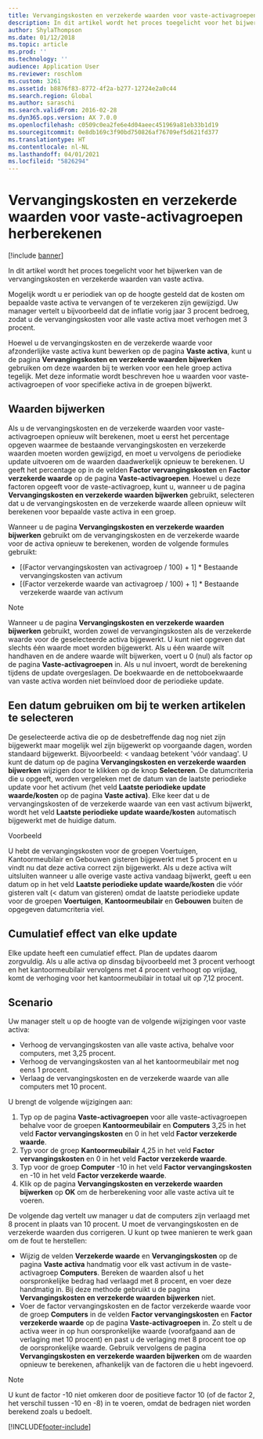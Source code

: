 ```yaml
---
title: Vervangingskosten en verzekerde waarden voor vaste-activagroepen herberekenen
description: In dit artikel wordt het proces toegelicht voor het bijwerken van de vervangingskosten en verzekerde waarden van vaste activa.
author: ShylaThompson
ms.date: 01/12/2018
ms.topic: article
ms.prod: ''
ms.technology: ''
audience: Application User
ms.reviewer: roschlom
ms.custom: 3261
ms.assetid: b8876f83-8772-4f2a-b277-12724e2a0c44
ms.search.region: Global
ms.author: saraschi
ms.search.validFrom: 2016-02-28
ms.dyn365.ops.version: AX 7.0.0
ms.openlocfilehash: c0509c0ea2fe6e4d04aeec451969a81eb33b1d19
ms.sourcegitcommit: 0e8db169c3f90bd750826af76709ef5d621fd377
ms.translationtype: HT
ms.contentlocale: nl-NL
ms.lasthandoff: 04/01/2021
ms.locfileid: "5826294"
---
```

# <a name="recalculate-replacement-costs-and-insured-values-for-fixed-asset-groups"></a>Vervangingskosten en verzekerde waarden voor vaste-activagroepen herberekenen

[!include [banner](../includes/banner.md)]

In dit artikel wordt het proces toegelicht voor het bijwerken van de vervangingskosten en verzekerde waarden van vaste activa.

Mogelijk wordt u er periodiek van op de hoogte gesteld dat de kosten om bepaalde vaste activa te vervangen of te verzekeren zijn gewijzigd. Uw manager vertelt u bijvoorbeeld dat de inflatie vorig jaar 3 procent bedroeg, zodat u de vervangingskosten voor alle vaste activa moet verhogen met 3 procent. 

Hoewel u de vervangingskosten en de verzekerde waarde voor afzonderlijke vaste activa kunt bewerken op de pagina **Vaste activa**, kunt u de pagina **Vervangingskosten en verzekerde waarden bijwerken** gebruiken om deze waarden bij te werken voor een hele groep activa tegelijk. Met deze informatie wordt beschreven hoe u waarden voor vaste-activagroepen of voor specifieke activa in de groepen bijwerkt.

## <a name="how-values-are-updated"></a>Waarden bijwerken
Als u de vervangingskosten en de verzekerde waarden voor vaste-activagroepen opnieuw wilt berekenen, moet u eerst het percentage opgeven waarmee de bestaande vervangingskosten en verzekerde waarden moeten worden gewijzigd, en moet u vervolgens de periodieke update uitvoeren om de waarden daadwerkelijk opnieuw te berekenen. U geeft het percentage op in de velden **Factor vervangingskosten** en **Factor verzekerde waarde** op de pagina **Vaste-activagroepen**. Hoewel u deze factoren opgeeft voor de vaste-activagroep, kunt u, wanneer u de pagina **Vervangingskosten en verzekerde waarden bijwerken** gebruikt, selecteren dat u de vervangingskosten en de verzekerde waarde alleen opnieuw wilt berekenen voor bepaalde vaste activa in een groep. 

Wanneer u de pagina **Vervangingskosten en verzekerde waarden bijwerken** gebruikt om de vervangingskosten en de verzekerde waarde voor de activa opnieuw te berekenen, worden de volgende formules gebruikt:

-   \[(Factor vervangingskosten van activagroep / 100) + 1\] \* Bestaande vervangingskosten van activum
-   \[(Factor verzekerde waarde van activagroep / 100) + 1\] \* Bestaande verzekerde waarde van activum

> [!NOTE] 
> Wanneer u de pagina **Vervangingskosten en verzekerde waarden bijwerken** gebruikt, worden zowel de vervangingskosten als de verzekerde waarde voor de geselecteerde activa bijgewerkt. U kunt niet opgeven dat slechts één waarde moet worden bijgewerkt. Als u één waarde wilt handhaven en de andere waarde wilt bijwerken, voert u 0 (nul) als factor op de pagina **Vaste-activagroepen** in. Als u nul invoert, wordt de berekening tijdens de update overgeslagen. De boekwaarde en de nettoboekwaarde van vaste activa worden niet beïnvloed door de periodieke update. 

## <a name="how-to-use-a-date-to-select-which-items-to-update"></a>Een datum gebruiken om bij te werken artikelen te selecteren
De geselecteerde activa die op de desbetreffende dag nog niet zijn bijgewerkt maar mogelijk wel zijn bijgewerkt op voorgaande dagen, worden standaard bijgewerkt. Bijvoorbeeld: &lt; vandaag betekent 'vóór vandaag'. U kunt de datum op de pagina **Vervangingskosten en verzekerde waarden bijwerken** wijzigen door te klikken op de knop **Selecteren**. De datumcriteria die u opgeeft, worden vergeleken met de datum van de laatste periodieke update voor het activum (het veld **Laatste periodieke update waarde/kosten** op de pagina **Vaste activa)**. Elke keer dat u de vervangingskosten of de verzekerde waarde van een vast activum bijwerkt, wordt het veld **Laatste periodieke update waarde/kosten** automatisch bijgewerkt met de huidige datum. 

Voorbeeld 

U hebt de vervangingskosten voor de groepen Voertuigen, Kantoormeubilair en Gebouwen gisteren bijgewerkt met 5 procent en u vindt nu dat deze activa correct zijn bijgewerkt. Als u deze activa wilt uitsluiten wanneer u alle overige vaste activa vandaag bijwerkt, geeft u een datum op in het veld **Laatste periodieke update waarde/kosten** die vóór gisteren valt (&lt; datum van gisteren) omdat de laatste periodieke update voor de groepen **Voertuigen**, **Kantoormeubilair** en **Gebouwen** buiten de opgegeven datumcriteria viel.

## <a name="cumulative-effect-of-each-update"></a>Cumulatief effect van elke update
Elke update heeft een cumulatief effect. Plan de updates daarom zorgvuldig. Als u alle activa op dinsdag bijvoorbeeld met 3 procent verhoogt en het kantoormeubilair vervolgens met 4 procent verhoogt op vrijdag, komt de verhoging voor het kantoormeubilair in totaal uit op 7,12 procent.

## <a name="scenario"></a>Scenario
Uw manager stelt u op de hoogte van de volgende wijzigingen voor vaste activa:
-   Verhoog de vervangingskosten van alle vaste activa, behalve voor computers, met 3,25 procent.
-   Verhoog de vervangingskosten van al het kantoormeubilair met nog eens 1 procent.
-   Verlaag de vervangingskosten en de verzekerde waarde van alle computers met 10 procent.

U brengt de volgende wijzigingen aan:
1.  Typ op de pagina **Vaste-activagroepen** voor alle vaste-activagroepen behalve voor de groepen **Kantoormeubilair** en **Computers** 3,25 in het veld **Factor vervangingskosten** en 0 in het veld **Factor verzekerde waarde**.
2.  Typ voor de groep **Kantoormeubilair** 4,25 in het veld **Factor vervangingskosten** en 0 in het veld **Factor verzekerde waarde**.
3.  Typ voor de groep **Computer** -10 in het veld **Factor vervangingskosten** en -10 in het veld **Factor verzekerde waarde**.
4.  Klik op de pagina **Vervangingskosten en verzekerde waarden bijwerken** op **OK** om de herberekening voor alle vaste activa uit te voeren.

De volgende dag vertelt uw manager u dat de computers zijn verlaagd met 8 procent in plaats van 10 procent. U moet de vervangingskosten en de verzekerde waarden dus corrigeren. U kunt op twee manieren te werk gaan om de fout te herstellen:
-   Wijzig de velden **Verzekerde waarde** en **Vervangingskosten** op de pagina **Vaste activa** handmatig voor elk vast activum in de vaste-activagroep **Computers**. Bereken de waarden alsof u het oorspronkelijke bedrag had verlaagd met 8 procent, en voer deze handmatig in. Bij deze methode gebruikt u de pagina **Vervangingskosten en verzekerde waarden bijwerken** niet.
-   Voer de factor vervangingskosten en de factor verzekerde waarde voor de groep **Computers** in de velden **Factor vervangingskosten** en **Factor verzekerde waarde** op de pagina **Vaste-activagroepen** in. Zo stelt u de activa weer in op hun oorspronkelijke waarde (voorafgaand aan de verlaging met 10 procent) en past u de verlaging met 8 procent toe op de oorspronkelijke waarde. Gebruik vervolgens de pagina **Vervangingskosten en verzekerde waarden bijwerken** om de waarden opnieuw te berekenen, afhankelijk van de factoren die u hebt ingevoerd.

> [!NOTE]  
> U kunt de factor -10 niet omkeren door de positieve factor 10 (of de factor 2, het verschil tussen -10 en -8) in te voeren, omdat de bedragen niet worden berekend zoals u bedoelt. 







[!INCLUDE[footer-include](../../includes/footer-banner.md)]
